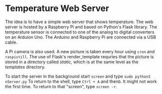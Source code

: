 # Temperature Web Server

The idea is to have a simple web server that shows temperature.
The web server is hosted by a Raspberry Pi and based on Python's Flask library.
The temperature sensor is connected to one of the analog to digital converters on an Arduion Uno.
The Arduino and Raspberry Pi are connected via a USB cable.

A Pi camera is also used.
A new picture is taken every hour using ```cron``` and ```raspistill```.
The use of Flask's render_template requries that the picture is stored in a directory called *static*, which is at the same level as the *templates* directory.

To start the server in the background start ```screen``` and type
```sudo python3 nServer.py```
To return to the shell, type ```Ctrl + A``` and then```D```. It might not work the first time. To return to that "screen", type ```screen -r```.
